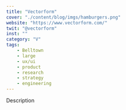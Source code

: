 ```yaml
---
title: "Vectorform"
cover: "./content/blog/imgs/hamburgers.png"
website: "https://www.vectorform.com/"
twit: "@vectorform"
inst: ""
category: "V"
tags:
    - Belltown
    - large
    - ux/ui
    - product
    - research
    - strategy
    - engineering
---
```


Description
